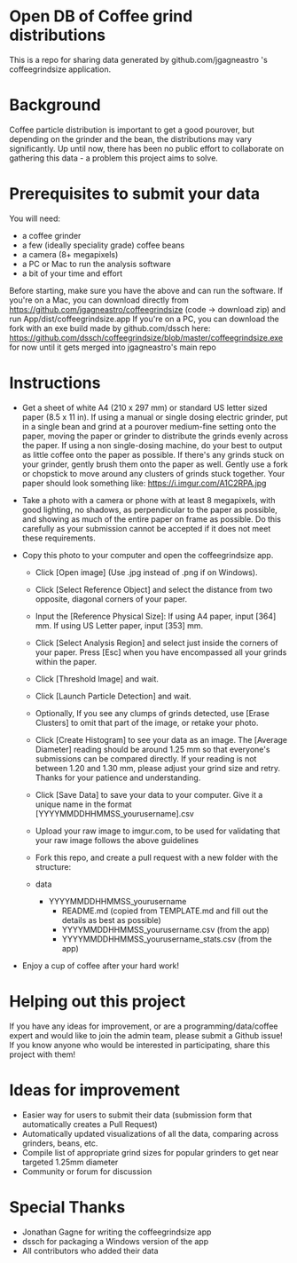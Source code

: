 # Open DB of Coffee grind distributions

This is a repo for sharing data generated by github.com/jgagneastro 's coffeegrindsize application.

# Background

Coffee particle distribution is important to get a good pourover, but depending on the grinder and the bean, the distributions may vary significantly. Up until now, there has been no public effort to collaborate on gathering this data - a problem this project aims to solve.

# Prerequisites to submit your data

You will need:

* a coffee grinder
* a few (ideally speciality grade) coffee beans
* a camera (8+ megapixels)
* a PC or Mac to run the analysis software
* a bit of your time and effort

Before starting, make sure you have the above and can run the software.
If you're on a Mac, you can download directly from https://github.com/jgagneastro/coffeegrindsize (code -> download zip) and run App/dist/coffeegrindsize.app
If you're on a PC, you can download the fork with an exe build made by github.com/dssch here: https://github.com/dssch/coffeegrindsize/blob/master/coffeegrindsize.exe for now until it gets merged into jgagneastro's main repo

# Instructions

* Get a sheet of white A4 (210 x 297 mm) or standard US letter sized paper (8.5 x 11 in). If using a manual or single dosing electric grinder, put in a single bean and grind at a pourover medium-fine setting onto the paper, moving the paper or grinder to distribute the grinds evenly across the paper. If using a non single-dosing machine, do your best to output as little coffee onto the paper as possible. If there's any grinds stuck on your grinder, gently brush them onto the paper as well. Gently use a fork or chopstick to move around any clusters of grinds stuck together. Your paper should look something like: https://i.imgur.com/A1C2RPA.jpg

* Take a photo with a camera or phone with at least 8 megapixels, with good lighting, no shadows, as perpendicular to the paper as possible, and showing as much of the entire paper on frame as possible. Do this carefully as your submission cannot be accepted if it does not meet these requirements.

* Copy this photo to your computer and open the coffeegrindsize app.
    - Click [Open image] (Use .jpg instead of .png if on Windows).
    - Click [Select Reference Object] and select the distance from two opposite, diagonal corners of your paper.
    - Input the [Reference Physical Size]: If using A4 paper, input [364] mm. If using US Letter paper, input [353] mm.
    - Click [Select Analysis Region] and select just inside the corners of your paper. Press [Esc] when you have encompassed all your grinds within the paper.
    - Click [Threshold Image] and wait.
    - Click [Launch Particle Detection] and wait.
    - Optionally, If you see any clumps of grinds detected, use [Erase Clusters] to omit that part of the image, or retake your photo.
    - Click [Create Histogram] to see your data as an image. The [Average Diameter] reading should be around 1.25 mm so that everyone's submissions can be compared directly. If your reading is not between 1.20 and 1.30 mm, please adjust your grind size and retry. Thanks for your patience and understanding.
    - Click [Save Data] to save your data to your computer. Give it a unique name in the format [YYYYMMDDHHMMSS_yourusername].csv
    - Upload your raw image to imgur.com, to be used for validating that your raw image follows the above guidelines
    - Fork this repo, and create a pull request with a new folder with the structure:

    - data
      - YYYYMMDDHHMMSS_yourusername
        - README.md (copied from TEMPLATE.md and fill out the details as best as possible)
        - YYYYMMDDHHMMSS_yourusername.csv (from the app)
        - YYYYMMDDHHMMSS_yourusername_stats.csv (from the app)

* Enjoy a cup of coffee after your hard work!

# Helping out this project

If you have any ideas for improvement, or are a programming/data/coffee expert and would like to join the admin team, please submit a Github issue!
If you know anyone who would be interested in participating, share this project with them!

# Ideas for improvement

* Easier way for users to submit their data (submission form that automatically creates a Pull Request)
* Automatically updated visualizations of all the data, comparing across grinders, beans, etc.
* Compile list of appropriate grind sizes for popular grinders to get near targeted 1.25mm diameter
* Community or forum for discussion

# Special Thanks

* Jonathan Gagne for writing the coffeegrindsize app
* dssch for packaging a Windows version of the app
* All contributors who added their data
